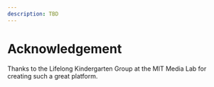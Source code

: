 ```yaml
---
description: TBD
---
```


# Acknowledgement

Thanks to the Lifelong Kindergarten Group at the MIT Media Lab for creating such a great platform. 

